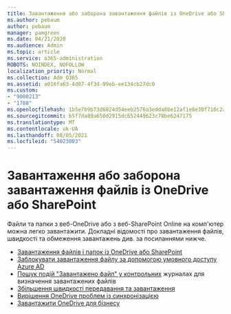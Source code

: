 ```yaml
---
title: Завантаження або заборона завантаження файлів із OneDrive або SharePoint
ms.author: pebaum
author: pebaum
manager: pamgreen
ms.date: 04/21/2020
ms.audience: Admin
ms.topic: article
ms.service: o365-administration
ROBOTS: NOINDEX, NOFOLLOW
localization_priority: Normal
ms.collection: Adm_O365
ms.assetid: a016fa63-4d87-4f3d-99eb-ee134cb27dc0
ms.custom:
- "9000213"
- "1788"
ms.openlocfilehash: 1b5e7b9b73d6824d54eeb2576a3edda8be12af1e8e38f710c2ab4077482dff9b
ms.sourcegitcommit: b5f7da89a650d2915dc652449623c78be6247175
ms.translationtype: MT
ms.contentlocale: uk-UA
ms.lasthandoff: 08/05/2021
ms.locfileid: "54023003"
---
```

# <a name="download-or-prevent-download-of-files-from-onedrive-or-sharepoint"></a>Завантаження або заборона завантаження файлів із OneDrive або SharePoint

Файли та папки з веб-OneDrive або з веб-SharePoint Online на комп'ютер можна легко завантажити. Докладні відомості про завантаження файлів, швидкості та обмеження завантажень див. за посиланнями нижче.

- [Завантаження файлів і папок із OneDrive або SharePoint](https://support.office.com/article/Download-files-and-folders-from-OneDrive-or-SharePoint-5c7397b7-19c7-4893-84fe-d02e8fa5df05)
- [Заблокувати завантаження файлу за допомогою умовного доступу Azure AD](https://docs.microsoft.com/cloud-app-security/use-case-proxy-block-session-aad#create-a-block-download-policy-for-unmanaged-devices)
- [Пошук подій "Завантажено файл" у контрольних](https://docs.microsoft.com/microsoft-365/compliance/search-the-audit-log-in-security-and-compliance?view=o365-worldwide#file-and-page-activities) журналах для визначення завантажених файлів
- [Збільшення швидкості передавання та завантаження](https://support.office.com/article/Maximize-upload-and-download-speed-8eeadfb8-501f-406d-997b-98ab6ff67f43)
- [Вирішення OneDrive проблем із синхронізацією](https://support.office.com/article/Fix-OneDrive-sync-problems-83ab0d8a-8400-45b0-8dcf-dc8aa8a6bcf8)
- [Завантажити OneDrive для бізнесу](https://onedrive.live.com/about/download/)
